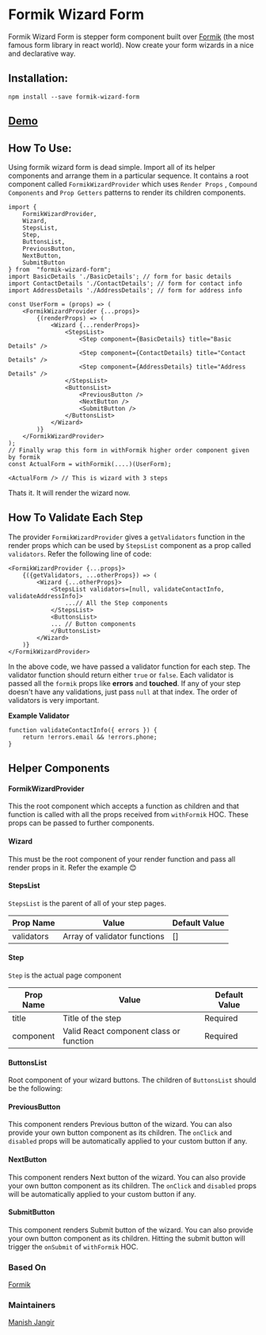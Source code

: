 # Formik Wizard Form

Formik Wizard Form is stepper form component built over [Formik](https://github.com/jaredpalmer/formik) (the most famous form library in react world). Now create your form wizards in a nice and declarative way.


## Installation:

    npm install --save formik-wizard-form

## [Demo](https://mjangir.github.io/formik-wizard-form)

## How To Use:

Using formik wizard form is dead simple. Import all of its helper components and arrange them in a particular sequence. It contains a root component called `FormikWizardProvider` which uses `Render Props` , `Compound Components` and `Prop Getters` patterns to render its children components.

    import {
		FormikWizardProvider,
		Wizard,
		StepsList,
		Step,
		ButtonsList,
		PreviousButton,
		NextButton,
		SubmitButton
	} from  "formik-wizard-form";
	import BasicDetails './BasicDetails'; // form for basic details
	import ContactDetails './ContactDetails'; // form for contact info
	import AddressDetails './AddressDetails'; // form for address info
	
	const UserForm = (props) => (
		<FormikWizardProvider {...props}>
			{(renderProps) => (
				<Wizard {...renderProps}>
					<StepsList>
						<Step component={BasicDetails} title="Basic Details" />
						<Step component={ContactDetails} title="Contact Details" />
						<Step component={AddressDetails} title="Address Details" />
					</StepsList>
					<ButtonsList>
						<PreviousButton />
						<NextButton />
						<SubmitButton />
					</ButtonsList>
				</Wizard>
			)}
		</FormikWizardProvider>
	);
	// Finally wrap this form in withFormik higher order component given by formik
	const ActualForm = withFormik(....)(UserForm);
	
	<ActualForm /> // This is wizard with 3 steps
Thats it. It will render the wizard now.

## How To Validate Each Step

The provider `FormikWizardProvider` gives a `getValidators` function in the render props which can be used by `StepsList` component as a prop called `validators`. Refer the following line of code:

    <FormikWizardProvider {...props}>
	    {({getValidators, ...otherProps}) => (
		    <Wizard {...otherProps}>
			    <StepsList validators=[null, validateContactInfo, validateAddressInfo]>
				    ...// All the Step components			
			    </StepsList>
			    <ButtonsList>
			    ...	// Button components
				</ButtonsList>
			</Wizard>
		)}
	</FormikWizardProvider>
In the above code, we have passed a validator function for each step. The validator function should return either `true` or `false`. Each validator is passed all the `formik` props like **errors** and **touched**.  If any of your step doesn't have any validations, just pass `null` at that index. The order of validators is very important.

**Example Validator**

    function validateContactInfo({ errors }) {
	    return !errors.email && !errors.phone;
	}

## Helper Components

#### FormikWizardProvider
This the root component which accepts a function as children and that function is called with all the props received from `withFormik` HOC. These props can be passed to further components.

#### Wizard
This must be the root component of your render function and pass all render props in it. Refer the example :blush:

#### StepsList
`StepsList` is the parent of all of your step pages.

|        Prop Name        |Value                          |Default Value                         |
|----------------|-------------------------------|-----------------------------|
|validators|Array of validator functions            |[]            |

#### Step
`Step` is the actual page component

|        Prop Name        |Value |Default Value |
|----------------|-------------------------------|-----------------------------|
|title|Title of the step|Required|
|component|Valid React component class or function|Required|

#### ButtonsList
Root component of your wizard buttons. The children of `ButtonsList` should be the following:
#### PreviousButton
This component renders Previous button of the wizard. You can also provide your own button component as its children. The `onClick` and `disabled` props will be automatically applied to your custom button if any.
#### NextButton
This component renders Next button of the wizard. You can also provide your own button component as its children. The `onClick` and `disabled` props will be automatically applied to your custom button if any.
#### SubmitButton
This component renders Submit button of the wizard. You can also provide your own button component as its children. Hitting the submit button will trigger the `onSubmit` of `withFormik` HOC.

### Based On
[Formik](https://github.com/jaredpalmer/formik)

### Maintainers
[Manish Jangir](https://github.com/mjangir)